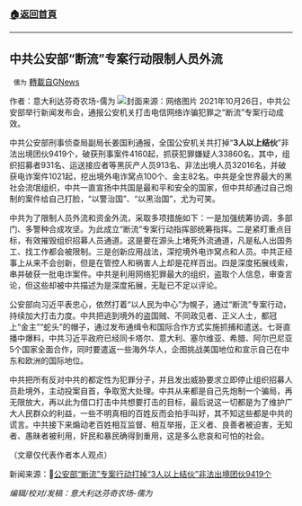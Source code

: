 ###  [:house:返回首頁](https://github.com/ourhimalayas/txt)
---


## 中共公安部“断流”专案行动限制人员外流
` 儒为` [轉載自GNews](https://gnews.org/zh-hans/1618779/)

作者：意大利达芬奇农场-儒为
![](https://assets.gnews.org/wp-content/uploads/2021/10/断流行动.jpeg)封面来源：网络图片
2021年10月26日，中共公安部举行新闻发布会，通报公安机关打击电信网络诈骗犯罪之“断流”专案行动成效。

中共公安部刑事侦查局副局长姜国利通报，全国公安机关共打掉“**3人以上结伙**”非法出境团伙9419个，破获刑事案件4160起，抓获犯罪嫌疑人33860名，其中，组织招募者931名、运送接应者等黑灰产人员913名、非法出境人员32016名，并破获电诈案件1021起，挖出境外电诈窝点100个、金主82名。中共是全世界最大的黑社会流氓组织，中共一直宣扬中共国是最和平和安全的国家，但中共却通过自己炮制的案件给自己打脸，“以警治国”、“以黑治国”，尤为可笑。

中共为了限制人员外流和资金外流，采取多项措施如下：一是加强统筹协调，多部门、多警种合成攻坚。为此成立“断流”专案行动指挥部统筹指挥。二是紧盯重点目标，有效摧毁组织招募人员通道。这是要在源头上堵死外流通道，凡是私人出国务工、找工作都会被限制。三是创新应用战法，深挖境外电诈窝点和人员。中共正经事上从来不会创新，但是在管控人和祸害人上却是花样百出。四是深度拓展线索，串并破获一批电诈案件。中共是利用网络犯罪最大的组织，盗取个人信息，审查言论，但这些却被中共描述为是深度拓展，无耻已不足以评论。

公安部向习近平表忠心，依然打着“以人民为中心”为幌子，通过“断流”专案行动，持续加大打击力度。中共把逃到境外的盗国贼、不同政见者、正义人士，都冠上“金主”“蛇头”的帽子，通过发布通缉令和国际合作方式实施抓捕和遣送。七哥直播中爆料，中共习近平政府已经同卡塔尔、意大利、塞尔维亚、希腊、阿尔巴尼亚5个国家全面合作，同时要遣返一些海外华人，企图挑战美国地位和宣示自己在中东和欧洲的国际地位。

中共把所有反对中共的都定性为犯罪分子，并且发出威胁要求立即停止组织招募人员赴境外，主动投案自首，争取宽大处理。中共从来都是自己先炮制一个骗局，再无限放大，再以此为借口打击中共想要打击的目标，最后说这一切都是为了维护广大人民群众的利益，一些不明真相的百姓反而会拍手叫好，其不知这些都是中共的谎言。中共接下来煽动老百姓相互监督、相互举报，正义者、良善者被迫害，无知者、愚昧者被利用，奸民和暴民确得到重用，这是多么悲哀和可怕的社会。

（文章仅代表作者本人观点）

新闻来源：🔗[公安部“断流”专案行动打掉“3人以上结伙”非法出境团伙9419个](https://news.cctv.com/2021/10/26/ARTIkmUHvIh8QH0pffWIIj7E211026.shtml?spm=C94212.P4YnMod9m2uD.ENPMkWvfnaiV.46)

*编辑/校对/发稿：意大利达芬奇农场-儒为*
